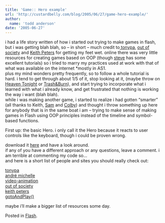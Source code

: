 ```yaml
---
title: 'Game:: Hero example'
url: 'http://custardbelly.com/blog/2005/06/27/game-hero-example/'
author:
  name: 'todd anderson'
date: '2005-06-27'
---
```


i had a life story written of how i started out trying to make games in flash, but i was getting blah blah, so – in short – much credit to[ tonypa](http://www.tonypa.pri.ee/tbw/index.html), [out of society](http://oos.moxiecode.com/) and [Keith Peters](http://bit-101.com) for getting my feet wet. online there was very little resources for creating games based on OOP (though [steve](http://video-animation.com/mx2k_00.shtml) has some excellent tutorials) so i tried to marry my practices used at work with that of what was available on the internet *mostly in AS1.  
plus my mind wonders pretty frequently, so to follow a whole tutorial is hard. i tend to get through about 1/5 of it, stop looking at it, (maybe throw on [Heaven Tonight](http://www.cheaptrick.com/ctalbum3.html) or [Trash&Burn](http://www.deadmoonusa.com/dm_mtr390.htm)), and start trying to incorporate what i learned with what i already know, and get frustrated that nothing is working the way i want (blah blah).  
while i was making another game, i started to realize i had gotten “smarter” (all thanks to Keith, [Sam](http://blog.pixelconsumption.com) and [Colby](http://colbygrenier.com)) and thought i throw something up here for anybody that is in the same boat i am – trying to make sense of making games in Flash using OOP principles instead of the timeline and symbol-based functions.

First up: the basic Hero. i only call it the Hero because it reacts to user controls like the keyboard, though i could be proven wrong. 

download it [here](http://custardbelly.com/downloads/hero_trial.zip) and have a look around.  
if any of you have a different approach or any questions, leave a comment. i am terrible at commenting my code so…  
and here is a short list of people and sites you should really check out:

[tonypa](http://www.tonypa.pri.ee/tbw/index.html)  
[andré michelle](http://void.andre-michelle.com/)  
[video-animation](http://video-animation.com/mx2k_00.shtml)  
[out of society](http://oos.moxiecode.com/)  
[keith peters ](http://bit-101.com)  
[gotoAndPlay()](http://www.gotoandplay.it/)

maybe i’ll make a bigger list of resources some day.

Posted in [Flash](http://custardbelly.com/blog/category/flash/).
